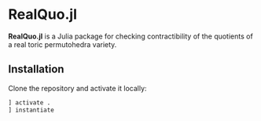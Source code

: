 # RealQuo.jl

**RealQuo.jl** is a Julia package for checking contractibility of the quotients of a real toric permutohedra variety.  


## Installation

Clone the repository and activate it locally:
```julia
] activate .
] instantiate
